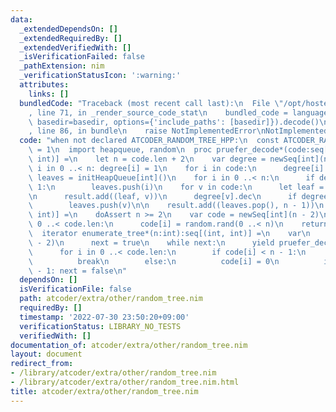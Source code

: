 ```yaml
---
data:
  _extendedDependsOn: []
  _extendedRequiredBy: []
  _extendedVerifiedWith: []
  _isVerificationFailed: false
  _pathExtension: nim
  _verificationStatusIcon: ':warning:'
  attributes:
    links: []
  bundledCode: "Traceback (most recent call last):\n  File \"/opt/hostedtoolcache/Python/3.10.8/x64/lib/python3.10/site-packages/onlinejudge_verify/documentation/build.py\"\
    , line 71, in _render_source_code_stat\n    bundled_code = language.bundle(stat.path,\
    \ basedir=basedir, options={'include_paths': [basedir]}).decode()\n  File \"/opt/hostedtoolcache/Python/3.10.8/x64/lib/python3.10/site-packages/onlinejudge_verify/languages/nim.py\"\
    , line 86, in bundle\n    raise NotImplementedError\nNotImplementedError\n"
  code: "when not declared ATCODER_RANDOM_TREE_HPP:\n  const ATCODER_RANDOM_TREE_HPP*\
    \ = 1\n  import heapqueue, random\n  proc pruefer_decode*(code:seq[int]):seq[(int,\
    \ int)] =\n    let n = code.len + 2\n    var degree = newSeq[int](n)\n    for\
    \ i in 0 ..< n: degree[i] = 1\n    for i in code:\n      degree[i].inc\n    var\
    \ leaves = initHeapQueue[int]()\n    for i in 0 ..< n:\n      if degree[i] ==\
    \ 1:\n        leaves.push(i)\n    for v in code:\n      let leaf = leaves.pop()\n\
    \n      result.add((leaf, v))\n      degree[v].dec\n      if degree[v] == 1:\n\
    \        leaves.push(v)\n\n    result.add((leaves.pop(), n - 1))\n  proc random_tree*(n:int):seq[(int,\
    \ int)] =\n    doAssert n >= 2\n    var code = newSeq[int](n - 2)\n    for i in\
    \ 0 ..< code.len:\n      code[i] = random.rand(0 ..< n)\n    return pruefer_decode(code)\n\
    \  iterator enumerate_tree*(n:int):seq[(int, int)] =\n    var\n      code = newSeq[int](n\
    \ - 2)\n      next = true\n    while next:\n      yield pruefer_decode(code)\n\
    \      for i in 0 ..< code.len:\n        if code[i] < n - 1:\n          code[i].inc\n\
    \          break\n        else:\n          code[i] = 0\n          if i == code.len\
    \ - 1: next = false\n"
  dependsOn: []
  isVerificationFile: false
  path: atcoder/extra/other/random_tree.nim
  requiredBy: []
  timestamp: '2022-07-30 23:50:20+09:00'
  verificationStatus: LIBRARY_NO_TESTS
  verifiedWith: []
documentation_of: atcoder/extra/other/random_tree.nim
layout: document
redirect_from:
- /library/atcoder/extra/other/random_tree.nim
- /library/atcoder/extra/other/random_tree.nim.html
title: atcoder/extra/other/random_tree.nim
---
```

